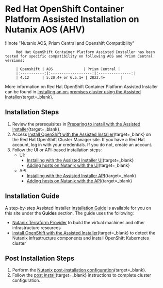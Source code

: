# Red Hat OpenShift Container Platform Assisted Installation on Nutanix AOS (AHV)

!!!note "Nutanix AOS, Prism Central and Openshift Compatibility"
         
         Red Hat OpenShift Container Platform Assisted Installer has been tested for specific compatibility on following AOS and Prism Central versions:

         | Openshift | AOS              | Prism Central |
         |:-----------:|:-------------------:|:---------------:|
         | 4.12      | 5.20.4+ or 6.5.1+ | 2022.4+       |

More information on Red Hat OpenShift Container Platform Assisted Installer can be found in [Installing an on-premises cluster using the Assisted Installer](https://docs.openshift.com/container-platform/latest/installing/installing_on_prem_assisted/installing-on-prem-assisted.html){target=_blank}. 

## Installation Steps

1. Review the prerequisites in [Preparing to install with the Assisted Installer](https://access.redhat.com/documentation/en-us/assisted_installer_for_openshift_container_platform/2022/html-single/assisted_installer_for_openshift_container_platform/index#preparing-to-install-with-ai){target=_blank}.
2. Access [Install OpenShift with the Assisted Installer](https://console.redhat.com/openshift/assisted-installer/clusters/~new){target=_blank} on the Red Hat OpenShift Cluster Manager site. If you have a Red Hat account, log in with your credentials. If you do not, create an account.
3. Follow the UI or API-based installation steps:
    - UI:
        - [Installing with the Assisted Installer UI](https://access.redhat.com/documentation/en-us/assisted_installer_for_openshift_container_platform/2022/html-single/assisted_installer_for_openshift_container_platform/index#installing-with-ui){target=_blank}
        - [Adding hosts on Nutanix with the UI](https://access.redhat.com/documentation/en-us/assisted_installer_for_openshift_container_platform/2022/html-single/assisted_installer_for_openshift_container_platform/index#adding-hosts-on-nutanix-with-the-ui_assembly_installing-on-nutanix){target=_blank}
    - API:
        - [Installing with the Assisted Installer API](https://access.redhat.com/documentation/en-us/assisted_installer_for_openshift_container_platform/2022/html-single/assisted_installer_for_openshift_container_platform/index#installing-with-api){target=_blank}
        - [Adding hosts on Nutanix with the API](https://access.redhat.com/documentation/en-us/assisted_installer_for_openshift_container_platform/2022/html-single/assisted_installer_for_openshift_container_platform/index#adding-hosts-on-nutanix-with-the-api_assembly_installing-on-nutanix){target=_blank}

## Installation Guide

A step-by-step Assisted Installer [Installation Guide](../../../guides/openshift/install/assisted_installer/assisted.md) is available for you on this site under the **Guides** section. The guide uses the following:

- [Nutanix Terraform Provider](https://registry.terraform.io/providers/nutanix/nutanix/latest/docs) to build the virtual machines and other infrastructure resources
- [Install OpenShift with the Assisted Installer](https://console.redhat.com/openshift/assisted-installer/clusters/~new){target=_blank} to detect the Nutanix infrastructure components and install OpenShift Kubernetes cluster
## Post Installation Steps

1. Perform the [Nutanix post-installation configuration](https://access.redhat.com/documentation/en-us/assisted_installer_for_openshift_container_platform/2022/html-single/assisted_installer_for_openshift_container_platform/index#nutanix-post-installation-configuration_assembly_installing-on-nutanix){target=_blank}.
2. Follow the [post install](/openshift/post-install){target=_blank} instructions to complete cluster configuration.
